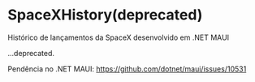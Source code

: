 # SpaceXHistory(deprecated)
Histórico de lançamentos da SpaceX desenvolvido em .NET MAUI

...deprecated.

Pendência no .NET MAUI: https://github.com/dotnet/maui/issues/10531
